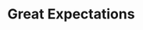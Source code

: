 ---
layout: film

excerpt: A humble orphan suddenly becomes a gentleman with the help of an unknown benefactor. Based on Charles Dickens's classic.
title: Great Expectations
runtime: 118
genre: 
- Drama
- Adventure
- Mystery
silent: no
decade: 1940s
recommended: yes
editors-rating: 4
image:  /feature-images/Great-Expectations-1946.jpg
video: https://www.youtube.com/embed/lmtfZaiPmis?rel=0&amp;controls=0&amp;showinfo=0
synopsis: As a young orphan boy Pip lives with Joe Gargery, the local blacksmith and his shrewish wife. He's not yet 14 years old at which point he will begin his apprenticeship as a blacksmith so he lives a carefree life. He meets two people who will have a great impact on his future&#58; an escaped convict from a prison ship destined to Australia and Estella, a young girl who lives with Miss Havisham in a dusty falling down old mansion. After several years, Pip receives tremendous news&#58; a secret benefactor has decided to fund his becoming a gentleman and Pip promptly moves to London where he shares rooms with Mr. Pocket and learns to become a man of great expectations, all on the &pound;250 per year he receives from his benefactor. He also becomes a snob however, something that shames him later on. As he learns the identity of his secret benefactor, he also learns the true meaning of joy and life.
director: David Lean
year: 1946
country: UK
cast:
- John Mills
- Valerie Hobson
- Tony Wager
imdb: http://www.imdb.com/title/tt0038574/?ref_=nv_sr_4

--- 